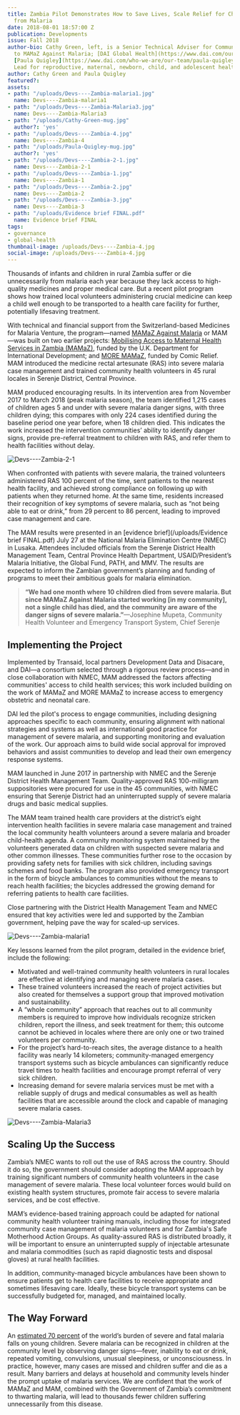 ```yaml
---
title: Zambia Pilot Demonstrates How to Save Lives, Scale Relief for Children Suffering
  from Malaria
date: 2018-08-01 18:57:00 Z
publication: Developments
issue: Fall 2018
author-bio: Cathy Green, left, is a Senior Technical Adviser for Community Engagement
  to MAMaZ Against Malaria; [DAI Global Health](https://www.dai.com/our-work/solutions/global-health)’s
  [Paula Quigley](https://www.dai.com/who-we-are/our-team/paula-quigley) is a Technical
  Lead for reproductive, maternal, newborn, child, and adolescent health.
author: Cathy Green and Paula Quigley
featured?: 
assets:
- path: "/uploads/Devs----Zambia-malaria1.jpg"
  name: Devs----Zambia-malaria1
- path: "/uploads/Devs----Zambia-Malaria3.jpg"
  name: Devs----Zambia-Malaria3
- path: "/uploads/Cathy-Green-mug.jpg"
  author?: 'yes'
- path: "/uploads/Devs----Zambia-4.jpg"
  name: Devs----Zambia-4
- path: "/uploads/Paula-Quigley-mug.jpg"
  author?: 'yes'
- path: "/uploads/Devs----Zambia-2-1.jpg"
  name: Devs----Zambia-2-1
- path: "/uploads/Devs----Zambia-1.jpg"
  name: Devs----Zambia-1
- path: "/uploads/Devs----Zambia-2.jpg"
  name: Devs----Zambia-2
- path: "/uploads/Devs----Zambia-3.jpg"
  name: Devs----Zambia-3
- path: "/uploads/Evidence brief FINAL.pdf"
  name: Evidence brief FINAL
tags:
- governance
- global-health
thumbnail-image: /uploads/Devs----Zambia-4.jpg
social-image: /uploads/Devs----Zambia-4.jpg
---
```


Thousands of infants and children in rural Zambia suffer or die unnecessarily from malaria each year because they lack access to high-quality medicines and proper medical care. But a recent pilot program shows how trained local volunteers administering crucial medicine can keep a child well enough to be transported to a health care facility for further, potentially lifesaving treatment.




With technical and financial support from the Switzerland-based Medicines for Malaria Venture, the program—named [MAMaZ Against Malaria](https://www.dai.com/our-work/projects/zambia-mamaz-against-malaria) or MAM—was built on two earlier projects: [Mobilising Access to Maternal Health Services in Zambia (MAMaZ)](https://www.dai.com/our-work/projects/zambia-moblising-access-to-maternal-health-services-mamaz), funded by the U.K. Department for International Development; and [MORE MAMaZ](https://www.dai.com/our-work/projects/zambia-more-mobilising-access-to-maternal-health-services), funded by Comic Relief. MAM introduced the medicine rectal artesunate (RAS) into severe malaria case management and trained community health volunteers in 45 rural locales in Serenje District, Central Province.

MAM produced encouraging results. In its intervention area from November 2017 to March 2018 (peak malaria season), the team identified 1,215 cases of children ages 5 and under with severe malaria danger signs, with three children dying; this compares with only 224 cases identified during the baseline period one year before, when 18 children died. This indicates the work increased the intervention communities’ ability to identify danger signs, provide pre-referral treatment to children with RAS, and refer them to health facilities without delay. 

![Devs----Zambia-2-1](/uploads/Devs----Zambia-2-1.jpg "Photo: Toby Madden/Transaid") 

When confronted with patients with severe malaria, the trained volunteers administered RAS 100 percent of the time, sent patients to the nearest health facility, and achieved strong compliance on following up with patients when they returned home. At the same time, residents increased their recognition of key symptoms of severe malaria, such as “not being able to eat or drink,” from 29 percent to 86 percent, leading to improved case management and care.

The MAM results were presented in an [evidence brief](/uploads/Evidence brief FINAL.pdf) July 27 at the National Malaria Elimination Centre (NMEC) in Lusaka. Attendees included officials from the Serenje District Health Management Team, Central Province Health Department, USAID/President’s Malaria Initiative, the Global Fund, PATH, and MMV. The results are expected to inform the Zambian government’s planning and funding of programs to meet their ambitious goals for malaria elimination.

> **“We had one month where 10 children died from severe malaria. But since MAMaZ Against Malaria started working [in my community], not a single child has died, and the community are aware of the danger signs of severe malaria.”**—Josephine Mupeta, Community Health Volunteer and Emergency Transport System, Chief Serenje

## Implementing the Project

Implemented by Transaid, local partners Development Data and Disacare, and DAI—a consortium selected through a rigorous review process—and in close collaboration with NMEC, MAM addressed the factors affecting communities' access to child health services; this work included building on the work of MAMaZ and MORE MAMaZ to increase access to emergency obstetric and neonatal care. 

DAI led the pilot's process to engage communities, including designing approaches specific to each community, ensuring alignment with national strategies and systems as well as international good practice for management of severe malaria, and supporting monitoring and evaluation of the work. Our approach aims to build wide social approval for improved behaviors and assist communities to develop and lead their own emergency response systems.

MAM launched in June 2017 in partnership with NMEC and the Serenje District Health Management Team. Quality-approved RAS 100-milligram suppositories were procured for use in the 45 communities, with NMEC ensuring that Serenje District had an uninterrupted supply of severe malaria drugs and basic medical supplies.

The MAM team trained health care providers at the district’s eight intervention health facilities in severe malaria case management and trained the local community health volunteers around a severe malaria and broader child-health agenda. A community monitoring system maintained by the volunteers generated data on children with suspected severe malaria and other common illnesses. These communities further rose to the occasion by providing safety nets for families with sick children, including savings schemes and food banks. The program also provided emergency transport in the form of bicycle ambulances to communities without the means to reach health facilities; the bicycles addressed the growing demand for referring patients to health care facilities.

Close partnering with the District Health Management Team and NMEC ensured that key activities were led and supported by the Zambian government, helping pave the way for scaled-up services.

![Devs----Zambia-malaria1](/uploads/Devs----Zambia-malaria1.jpg "Photo: Toby Madden/Transaid.") 

Key lessons learned from the pilot program, detailed in the evidence brief, include the following:

* Motivated and well-trained community health volunteers in rural locales are effective at identifying and managing severe malaria cases.
* These trained volunteers increased the reach of project activities but also created for themselves a support group that improved motivation and sustainability. 
* A “whole community” approach that reaches out to all community members is required to improve how individuals recognize stricken children, report the illness, and seek treatment for them; this outcome cannot be achieved in locales where there are only one or two trained volunteers per community.
* For the project’s hard-to-reach sites, the average distance to a health facility was nearly 14 kilometers; community-managed emergency transport systems such as bicycle ambulances can significantly reduce travel times to health facilities and encourage prompt referral of very sick children. 
* Increasing demand for severe malaria services must be met with a reliable supply of drugs and medical consumables as well as health facilities that are accessible around the clock and capable of managing severe malaria cases.

![Devs----Zambia-Malaria3](/uploads/Devs----Zambia-Malaria3.jpg "Photo: Toby Madden/Transaid.") 

## Scaling Up the Success

Zambia’s NMEC wants to roll out the use of RAS across the country. Should it do so, the government should consider adopting the MAM approach by training significant numbers of community health volunteers in the case management of severe malaria. These local volunteer forces would build on existing health system structures, promote fair access to severe malaria services, and be cost effective.

MAM’s evidence-based training approach could be adapted for national community health volunteer training manuals, including those for integrated community case management of malaria volunteers and for Zambia's Safe Motherhood Action Groups. As quality-assured RAS is distributed broadly, it will be important to ensure an uninterrupted supply of injectable artesunate and malaria commodities (such as rapid diagnostic tests and disposal gloves) at rural health facilities. 

In addition, community-managed bicycle ambulances have been shown to ensure patients get to health care facilities to receive  appropriate and sometimes lifesaving care. Ideally, these bicycle transport systems can be successfully budgeted for, managed, and maintained locally.

## The Way Forward

An [estimated 70 percent](http://www.who.int/malaria/publications/world-malaria-report-2017/en/) of the world’s burden of severe and fatal malaria falls on young children. Severe malaria can be recognized in children at the community level by observing danger signs—fever, inability to eat or drink, repeated vomiting, convulsions, unusual sleepiness, or unconsciousness. In practice, however, many cases are missed and children suffer and die as a result. Many barriers and delays at household and community levels hinder the prompt uptake of malaria services. We are confident that the work of MAMaZ and MAM, combined with the Government of Zambia’s commitment to thwarting malaria, will lead to thousands fewer children suffering unnecessarily from this disease.
